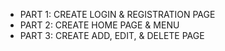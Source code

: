 - PART 1: CREATE LOGIN & REGISTRATION PAGE
- PART 2: CREATE HOME PAGE & MENU 
- PART 3: CREATE ADD, EDIT, & DELETE PAGE
